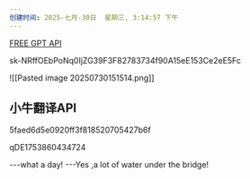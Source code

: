 ```yaml
---
创建时间: 2025-七月-30日  星期三, 3:14:57 下午
---
```

[FREE GPT API](https://free.v36.cm)


sk-NRffOEbPoNq0IjZG39F3F82783734f90A15eE153Ce2eE5Fc

![[Pasted image 20250730151514.png]]



## 小牛翻译API
5faed6d5e0920ff3f818520705427b6f


qDE1753860434724


---what a day!
---Yes ,a lot of water under the bridge!


